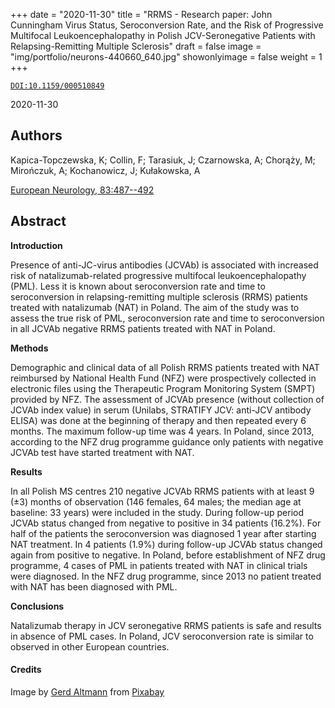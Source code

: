 +++
date = "2020-11-30"
title = "RRMS - Research paper: John Cunningham Virus Status, Seroconversion Rate, and the Risk of Progressive Multifocal Leukoencephalopathy in Polish JCV-Seronegative Patients with Relapsing-Remitting Multiple Sclerosis"
draft = false
image = "img/portfolio/neurons-440660_640.jpg"
showonlyimage = false
weight = 1
+++

[`DOI:10.1159/000510849`](https://doi.org/10.1159/000510849)

2020-11-30
<!--more-->

## Authors

Kapica-Topczewska, K; Collin, F; Tarasiuk, J;
Czarnowska, A; Chorąży, M; Mirończuk, A; Kochanowicz, J;
Kułakowska, A

[European Neurology, 83:487--492](https://doi.org/10.1159/000510849)

## Abstract

**Introduction**

Presence of anti-JC-virus antibodies (JCVAb) is associated
with increased risk of natalizumab-related progressive
multifocal leukoencephalopathy (PML). Less it is known about
seroconversion rate and time to seroconversion in
relapsing-remitting multiple sclerosis (RRMS) patients treated
with natalizumab (NAT) in Poland. The aim of the study was to
assess the true risk of PML, seroconversion rate and time to
seroconversion  in all JCVAb negative RRMS patients treated
with NAT in Poland.

**Methods**

Demographic and clinical data of all Polish RRMS patients
treated with NAT reimbursed by National Health Fund (NFZ) were
prospectively collected in electronic files using the
Therapeutic Program Monitoring System (SMPT) provided by NFZ.
The assessment of JCVAb presence
(without collection of JCVAb index value) in serum
(Unilabs, STRATIFY JCV: anti-JCV antibody ELISA)
was done at the beginning of therapy and then
repeated every 6 months. The maximum  follow-up time was 4
years. In Poland, since 2013, according to the NFZ drug
programme guidance only patients with negative JCVAb test have
started treatment with NAT.

**Results**

In all Polish MS centres 210 negative JCVAb RRMS patients with
at least 9 (±3) months of observation
(146 females, 64 males; the median age at baseline: 33 years)
were included in the study. During follow-up period JCVAb status changed from
negative to positive in 34 patients (16.2%). For half of the
patients the seroconversion was diagnosed 1 year after
starting NAT treatment. In 4 patients (1.9%) during follow-up
JCVAb status changed again from positive to negative. In
Poland, before establishment of NFZ drug programme, 4 cases of
PML in patients treated with NAT in clinical trials were
diagnosed. In the NFZ drug programme, since 2013 no patient
treated with NAT has been diagnosed with PML.

**Conclusions**

Natalizumab therapy in JCV seronegative RRMS patients is safe
and results in absence of PML cases. In Poland, JCV
seroconversion rate is similar to observed in other European
countries.

#### Credits
Image by <a href="https://pixabay.com/users/geralt-9301/?utm_source=link-attribution&amp;utm_medium=referral&amp;utm_campaign=image&amp;utm_content=440660">Gerd Altmann</a> from <a href="https://pixabay.com/?utm_source=link-attribution&amp;utm_medium=referral&amp;utm_campaign=image&amp;utm_content=440660">Pixabay</a>
